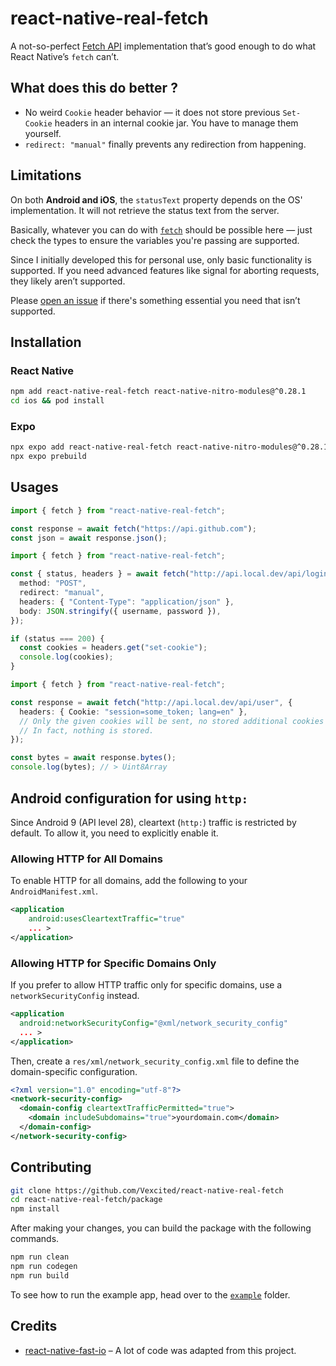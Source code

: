 # react-native-real-fetch

A not-so-perfect [Fetch API](https://developer.mozilla.org/docs/Web/API/Fetch_API) implementation that’s good enough to do what React Native’s `fetch` can’t.

## What does this do better ?

- No weird `Cookie` header behavior — it does not store previous `Set-Cookie` headers in an internal cookie jar. You have to manage them yourself.
- `redirect: "manual"` finally prevents any redirection from happening.

## Limitations

On both **Android and iOS**, the `statusText` property depends on the OS' implementation. It will not retrieve the status text from the server.

Basically, whatever you can do with [`fetch`](https://developer.mozilla.org/docs/Web/API/Window/fetch) should be possible here —
just check the types to ensure the variables you're passing are supported.

Since I initially developed this for personal use, only basic functionality is supported.
If you need advanced features like signal for aborting requests, they likely aren’t supported.

Please [open an issue](https://github.com/Vexcited/react-native-real-fetch/issues) if there's something essential you need that isn’t supported.

## Installation

### React Native

```sh
npm add react-native-real-fetch react-native-nitro-modules@^0.28.1
cd ios && pod install
```

### Expo

```sh
npx expo add react-native-real-fetch react-native-nitro-modules@^0.28.1
npx expo prebuild
```

## Usages

```typescript
import { fetch } from "react-native-real-fetch";

const response = await fetch("https://api.github.com");
const json = await response.json();
```

```typescript
import { fetch } from "react-native-real-fetch";

const { status, headers } = await fetch("http://api.local.dev/api/login", {
  method: "POST",
  redirect: "manual",
  headers: { "Content-Type": "application/json" },
  body: JSON.stringify({ username, password }),
});

if (status === 200) {
  const cookies = headers.get("set-cookie");
  console.log(cookies);
}
```

```typescript
import { fetch } from "react-native-real-fetch";

const response = await fetch("http://api.local.dev/api/user", {
  headers: { Cookie: "session=some_token; lang=en" },
  // Only the given cookies will be sent, no stored additional cookies will be sent !
  // In fact, nothing is stored.
});

const bytes = await response.bytes();
console.log(bytes); // > Uint8Array
```

## Android configuration for using `http:`

Since Android 9 (API level 28), cleartext (`http:`) traffic is restricted by default. To allow it, you need to explicitly enable it.

### Allowing HTTP for All Domains

To enable HTTP for all domains, add the following to your `AndroidManifest.xml`.

```xml
<application
    android:usesCleartextTraffic="true"
    ... >
</application>
```

### Allowing HTTP for Specific Domains Only

If you prefer to allow HTTP traffic only for specific domains, use a `networkSecurityConfig` instead.

```xml
<application
  android:networkSecurityConfig="@xml/network_security_config"
  ... >
</application>
```

Then, create a `res/xml/network_security_config.xml` file to define the domain-specific configuration.

```xml
<?xml version="1.0" encoding="utf-8"?>
<network-security-config>
  <domain-config cleartextTrafficPermitted="true">
    <domain includeSubdomains="true">yourdomain.com</domain>
  </domain-config>
</network-security-config>
```

## Contributing

```sh
git clone https://github.com/Vexcited/react-native-real-fetch
cd react-native-real-fetch/package
npm install
```

After making your changes, you can build the package with the following commands.

```sh
npm run clean
npm run codegen
npm run build
```

To see how to run the example app, head over to the [`example`](/example) folder.

## Credits

- [react-native-fast-io](https://github.com/callstackincubator/react-native-fast-io) – A lot of code was adapted from this project.
